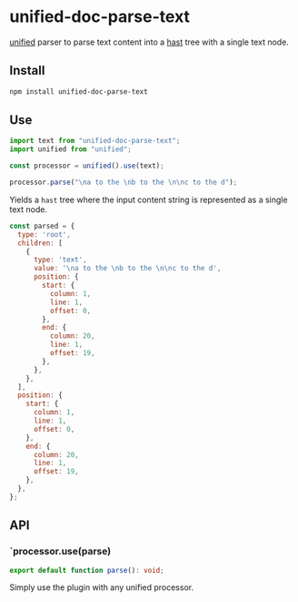 # unified-doc-parse-text

[unified][unified] parser to parse text content into a [hast][hast] tree with a single text node.

## Install

```sh
npm install unified-doc-parse-text
```

## Use

```js
import text from "unified-doc-parse-text";
import unified from "unified";

const processor = unified().use(text);

processor.parse("\na to the \nb to the \n\nc to the d");
```

Yields a `hast` tree where the input content string is represented as a single text node.

```js
const parsed = {
  type: 'root',
  children: [
    {
      type: 'text',
      value: '\na to the \nb to the \n\nc to the d',
      position: {
        start: {
          column: 1,
          line: 1,
          offset: 0,
        },
        end: {
          column: 20,
          line: 1,
          offset: 19,
        },
      },
    },
  ],
  position: {
    start: {
      column: 1,
      line: 1,
      offset: 0,
    },
    end: {
      column: 20,
      line: 1,
      offset: 19,
    },
  },
};
```

## API

### `processor.use(parse)
```ts
export default function parse(): void;
```

Simply use the plugin with any unified processor.

<!-- Links -->

[hast]: https://github.com/syntax-tree/hast
[unified]: https://unifiedjs.com/
